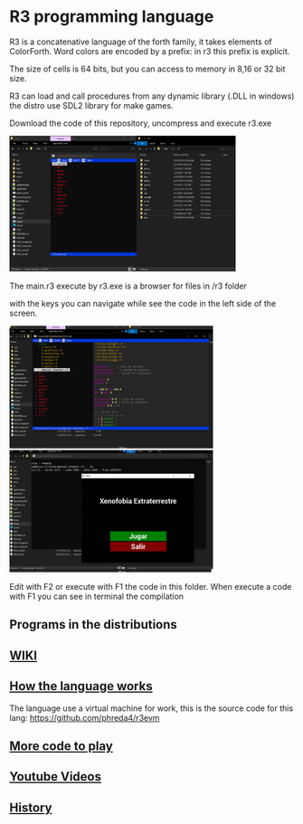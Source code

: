 # R3 programming language

R3 is a concatenative language of the forth family, it takes elements of ColorForth. 
Word colors are encoded by a prefix: in r3 this prefix is explicit.

The size of cells is 64 bits, but you can access to memory in 8,16 or 32 bit size.

R3 can load and call procedures from any dynamic library (.DLL in windows) the distro use SDL2 library for make games.

Download the code of this repository, uncompress and execute r3.exe

<img src="doc/web/r3-1.png" width="400">

The main.r3 execute by r3.exe is a browser for files in /r3 folder

with the keys you can navigate while see the code in the left side of the screen.

<img src="doc/web/r3-2.png" width="360"><img src="doc/web/r3-3.png" width="360">

Edit with F2 or execute with F1 the code in this folder. When execute a code with F1 you can see in terminal the compilation

## Programs in the distributions

## [WIKI](https://github.com/phreda4/r3/wiki)

## [How the language works](doc/web/HOWORK.md)

The language use a virtual machine for work, this is the source code for this lang:
https://github.com/phreda4/r3evm

## [More code to play](https://github.com/phreda4/r3-games)

## [Youtube Videos](https://www.youtube.com/@pablohreda)

## [History](doc/web/HISTORY.md)

